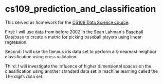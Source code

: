# cs109_prediction_and_classification
This served as homework for the [CS109 Data Science cource](http://cs109.org).

First: I will use data from before 2002 in the Sean Lahman's Baseball Database to create a metric for picking baseball players using linear regression.

Second: I will use the famous iris data set to perform a  k-neareast neighbor classification using cross validation.

Third: I will investigate the influence of higher dimensional spaces on the classification using another standard data set in machine learning called the The digits data set.
